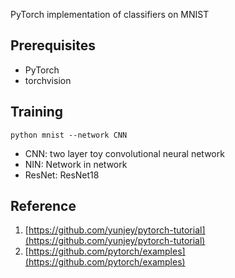 PyTorch implementation of classifiers on MNIST

## Prerequisites
- PyTorch
- torchvision

## Training
```
python mnist --network CNN
```

- CNN: two layer toy convolutional neural network
- NIN: Network in network
- ResNet: ResNet18

## Reference
1. [https://github.com/yunjey/pytorch-tutorial](https://github.com/yunjey/pytorch-tutorial)
2. [https://github.com/pytorch/examples](https://github.com/pytorch/examples)
